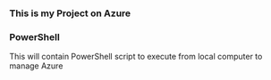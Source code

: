 ### This is my Project on Azure

### PowerShell

This will contain PowerShell script to execute from local computer to manage Azure
